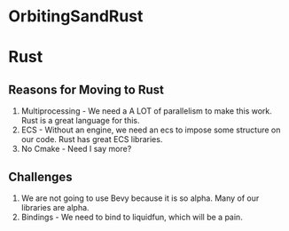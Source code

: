 # OrbitingSandRust

# Rust

## Reasons for Moving to Rust

1. Multiprocessing - We need a A LOT of parallelism to make this work. Rust is a great language for this.
2. ECS - Without an engine, we need an ecs to impose some structure on our code. Rust has great ECS libraries.
3. No Cmake - Need I say more?

## Challenges

1. We are not going to use Bevy because it is so alpha. Many of our libraries are alpha.
2. Bindings - We need to bind to liquidfun, which will be a pain.